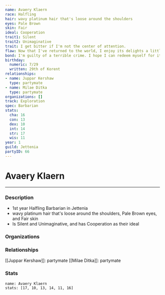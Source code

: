 ```yaml
---
name: Avaery Klaern
race: Halfling
hair: wavy platinum hair that's loose around the shoulders
eyes: Pale Brown
skin: Fair
ideal: Cooperation
trait1: Silent
trait2: Unimaginative
trait: I get bitter if I'm not the center of attention.
flaw: Now that I've returned to the world, I enjoy its delights a little too much.
bond: I'm guilty of a terrible crime. I hope I can redeem myself for it.
birthday:
  numeric: 7/29
  written: 29th of Korent
relationships:
- name: Juppar Kershaw
  type: partymate
- name: Milae Ditka
  type: partymate
organizations: []
track: Exploration
spec: Barbarian
stats:
  cha: 16
  con: 13
  dex: 10
  int: 14
  str: 17
  wis: 11
year: 1
guild: Jettenia
partyID: 66
---
```

# Avaery Klaern
---
### Description
- 1st year Halfling Barbarian in Jettenia
- wavy platinum hair that's loose around the shoulders, Pale Brown eyes, and Fair skin
- Is Silent and Unimaginative, and has Cooperation as their ideal

### Organizations
### Relationships
[[Juppar Kershaw]]: partymate
[[Milae Ditka]]: partymate
### Stats
```statblock
name: Avaery Klaern
stats: [17, 10, 13, 14, 11, 16]
```